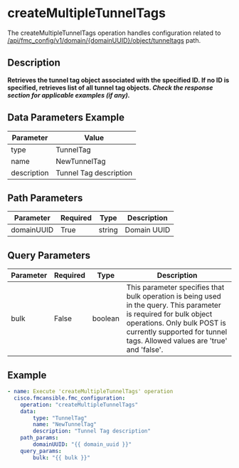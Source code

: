 # createMultipleTunnelTags

The createMultipleTunnelTags operation handles configuration related to [/api/fmc_config/v1/domain/{domainUUID}/object/tunneltags](/paths//api/fmc_config/v1/domain/{domain_uuid}/object/tunneltags.md) path.&nbsp;
## Description
**Retrieves the tunnel tag object associated with the specified ID. If no ID is specified, retrieves list of all tunnel tag objects. _Check the response section for applicable examples (if any)._**

## Data Parameters Example
| Parameter | Value |
| --------- | -------- |
| type | TunnelTag |
| name | NewTunnelTag |
| description | Tunnel Tag description |

## Path Parameters
| Parameter | Required | Type | Description |
| --------- | -------- | ---- | ----------- |
| domainUUID | True | string | Domain UUID |

## Query Parameters
| Parameter | Required | Type | Description |
| --------- | -------- | ---- | ----------- |
| bulk | False | boolean | This parameter specifies that bulk operation is being used in the query. This parameter is required for bulk object operations. Only bulk POST is currently supported for tunnel tags. Allowed values are 'true' and 'false'. |

## Example
```yaml
- name: Execute 'createMultipleTunnelTags' operation
  cisco.fmcansible.fmc_configuration:
    operation: "createMultipleTunnelTags"
    data:
        type: "TunnelTag"
        name: "NewTunnelTag"
        description: "Tunnel Tag description"
    path_params:
        domainUUID: "{{ domain_uuid }}"
    query_params:
        bulk: "{{ bulk }}"

```
